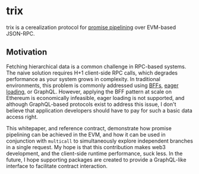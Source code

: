 # trix
trix is a cerealization protocol for [promise pipelining](http://www.erights.org/elib/distrib/pipeline.html) over EVM-based JSON-RPC. 

## Motivation

Fetching hierarchical data is a common challenge in RPC-based systems. The naive solution requires H+1 client-side RPC calls, which degrades performance as your system grows in complexity. In traditional environments, this problem is commonly addressed using [BFFs](https://learn.microsoft.com/en-us/azure/architecture/patterns/backends-for-frontends), [eager loading](https://laraveljsonapi.io/docs/1.0/schemas/eager-loading.html), or GraphQL. However, applying the BFF pattern at scale on Ethereum is economically infeasible, eager loading is not supported, and although GraphQL-based protocols exist to address this issue, I don't believe that application developers should have to pay for such a basic data access right.

This whitepaper, and reference contract, demonstrate how promise pipelining can be achieved in the EVM, and how it can be used in conjunction with `multicall` to simultaneously explore independent branches in a single request. My hope is that this contribution makes web3 development, and the client-side runtime performance, suck less. In the future, I hope supporting packages are created to provide a GraphQL-like interface to facilitate contract interaction.

